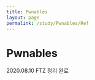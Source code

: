 ```yaml
---
title: Pwnables
layout: page
permalink: /study/Pwnables/Ref
---
```


Pwnables
===

2020.08.10 FTZ 정리 완료